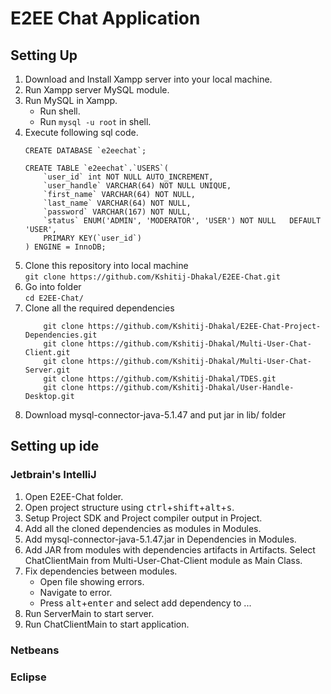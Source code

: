 # E2EE Chat Application  
## Setting Up  
1. Download and Install Xampp server into your local machine.
2. Run Xampp server MySQL module.
3. Run MySQL in Xampp.  
    * Run shell.
    * Run `mysql -u root` in shell.
4. Execute following sql code.
    ```
    CREATE DATABASE `e2eechat`;
    ```
    ```
    CREATE TABLE `e2eechat`.`USERS`(  
        `user_id` int NOT NULL AUTO_INCREMENT,  
        `user_handle` VARCHAR(64) NOT NULL UNIQUE,  
        `first_name` VARCHAR(64) NOT NULL,  
        `last_name` VARCHAR(64) NOT NULL,  
        `password` VARCHAR(167) NOT NULL,
        `status` ENUM('ADMIN', 'MODERATOR', 'USER') NOT NULL   DEFAULT 'USER',  
        PRIMARY KEY(`user_id`)  
    ) ENGINE = InnoDB;  
    ```
5. Clone this repository into local machine  
    `git clone https://github.com/Kshitij-Dhakal/E2EE-Chat.git`
6. Go into folder  
    `cd E2EE-Chat/`
7. Clone all the required dependencies
    ```
        git clone https://github.com/Kshitij-Dhakal/E2EE-Chat-Project-Dependencies.git
        git clone https://github.com/Kshitij-Dhakal/Multi-User-Chat-Client.git
        git clone https://github.com/Kshitij-Dhakal/Multi-User-Chat-Server.git
        git clone https://github.com/Kshitij-Dhakal/TDES.git
        git clone https://github.com/Kshitij-Dhakal/User-Handle-Desktop.git
    ```
8. Download mysql-connector-java-5.1.47 and put jar in lib/ folder
<!-- *** -->
## Setting up ide
### Jetbrain's IntelliJ  
1. Open E2EE-Chat folder.  
2. Open project structure using <kbd>ctrl</kbd>+<kbd>shift</kbd>+<kbd>alt</kbd>+<kbd>s</kbd>.  
3. Setup Project SDK and Project compiler output in Project.  
4. Add all the cloned dependencies as modules in Modules.  
5. Add  mysql-connector-java-5.1.47.jar in Dependencies in Modules.  
6. Add JAR from modules with dependencies artifacts in Artifacts. Select ChatClientMain from Multi-User-Chat-Client module as Main Class.  
7. Fix dependencies between modules.  
    * Open file showing errors.  
    * Navigate to error.  
    * Press <kbd>alt</kbd>+<kbd>enter</kbd> and select add dependency to ...
8. Run ServerMain to start server.
9. Run ChatClientMain to start application.

### Netbeans

### Eclipse